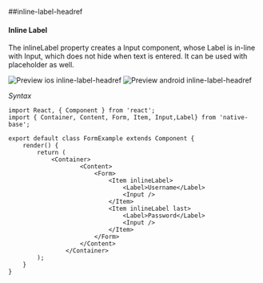##inline-label-headref
#### Inline Label

The inlineLabel property creates a Input component, whose Label is in-line with Input, which does not hide when text is entered. It can be used with placeholder as well.


![Preview ios inline-label-headref](https://github.com/GeekyAnts/NativeBase-KitchenSink/raw/master/screenshots/ios/inlineInput.png)
![Preview android inline-label-headref](https://github.com/GeekyAnts/NativeBase-KitchenSink/raw/master/screenshots/android/inlineInput.png)

*Syntax*

<pre class="line-numbers"><code class="language-jsx">import React, { Component } from 'react';
import { Container, Content, Form, Item, Input,Label} from 'native-base';
​
export default class FormExample extends Component {
    render() {
        return (
            &lt;Container>
                    &lt;Content>
                        &lt;Form>
                            &lt;Item inlineLabel>
                                &lt;Label>Username&lt;/Label>
                                &lt;Input />
                            &lt;/Item>
                            &lt;Item inlineLabel last>
                                &lt;Label>Password&lt;/Label>
                                &lt;Input />
                            &lt;/Item>
                        &lt;/Form>
                    &lt;/Content>
                &lt;/Container>
        );
    }
}</code></pre><br />
